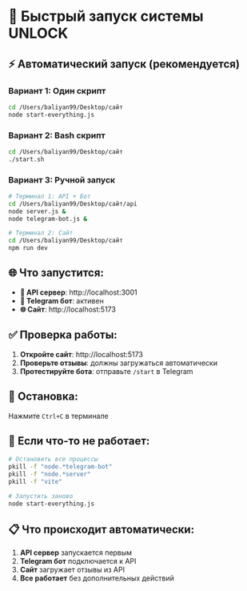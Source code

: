 # 🚀 Быстрый запуск системы UNLOCK

## ⚡ Автоматический запуск (рекомендуется)

### **Вариант 1: Один скрипт**
```bash
cd /Users/baliyan99/Desktop/сайт
node start-everything.js
```

### **Вариант 2: Bash скрипт**
```bash
cd /Users/baliyan99/Desktop/сайт
./start.sh
```

### **Вариант 3: Ручной запуск**
```bash
# Терминал 1: API + Бот
cd /Users/baliyan99/Desktop/сайт/api
node server.js &
node telegram-bot.js &

# Терминал 2: Сайт
cd /Users/baliyan99/Desktop/сайт
npm run dev
```

## 🌐 Что запустится:

- **📡 API сервер**: http://localhost:3001
- **🤖 Telegram бот**: активен
- **🌐 Сайт**: http://localhost:5173

## ✅ Проверка работы:

1. **Откройте сайт**: http://localhost:5173
2. **Проверьте отзывы**: должны загружаться автоматически
3. **Протестируйте бота**: отправьте `/start` в Telegram

## 🛑 Остановка:

Нажмите `Ctrl+C` в терминале

## 🔧 Если что-то не работает:

```bash
# Остановить все процессы
pkill -f "node.*telegram-bot"
pkill -f "node.*server"
pkill -f "vite"

# Запустить заново
node start-everything.js
```

## 📋 Что происходит автоматически:

1. **API сервер** запускается первым
2. **Telegram бот** подключается к API
3. **Сайт** загружает отзывы из API
4. **Все работает** без дополнительных действий

